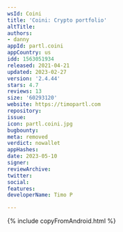 ```yaml
---
wsId: Coini
title: 'Coini: Crypto portfolio'
altTitle: 
authors:
- danny
appId: partl.coini
appCountry: us
idd: 1563051934
released: 2021-04-21
updated: 2023-02-27
version: '2.4.44'
stars: 4.7
reviews: 13
size: '60293120'
website: https://timopartl.com
repository: 
issue: 
icon: partl.coini.jpg
bugbounty: 
meta: removed
verdict: nowallet
appHashes: 
date: 2023-05-10
signer: 
reviewArchive: 
twitter: 
social: 
features: 
developerName: Timo P

---
```


{% include copyFromAndroid.html %}

